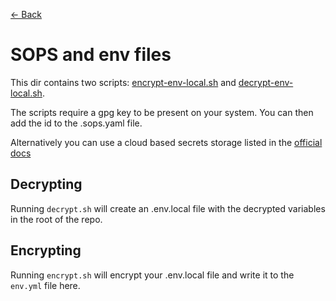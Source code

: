 [<- Back](../docs.md)

# SOPS and env files

This dir contains two scripts: [encrypt-env-local.sh](./encrypt-env-local.sh) and [decrypt-env-local.sh](./decrypt-env-local.sh).

The scripts require a gpg key to be present on your system. You can then add the id to the .sops.yaml file.

Alternatively you can use a cloud based secrets storage listed in the [official docs](https://github.com/getsops/sops)

## Decrypting

Running `decrypt.sh` will create an .env.local file
with the decrypted variables in the root of the repo.

## Encrypting

Running `encrypt.sh` will encrypt your .env.local file and write it to the `env.yml` file here.
